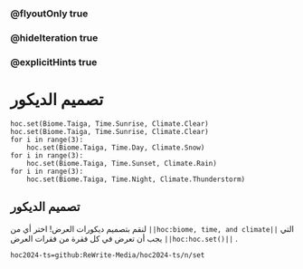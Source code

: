 ### @flyoutOnly true
### @hideIteration true
### @explicitHints true

# تصميم الديكور

```python-template
hoc.set(Biome.Taiga, Time.Sunrise, Climate.Clear)
hoc.set(Biome.Taiga, Time.Sunrise, Climate.Clear)
for i in range(3):
    hoc.set(Biome.Taiga, Time.Day, Climate.Snow)
for i in range(3):
    hoc.set(Biome.Taiga, Time.Sunset, Climate.Rain)
for i in range(3):
    hoc.set(Biome.Taiga, Time.Night, Climate.Thunderstorm)
```

## تصميم الديكور
لنقم بتصميم ديكورات العرض! اختر أي من ``||hoc:biome, time, and climate||`` التي يجب أن تعرض في كل فقرة من فقرات العرض ``||hoc:hoc.set()||`` .

```package
hoc2024-ts=github:ReWrite-Media/hoc2024-ts/n/set
```